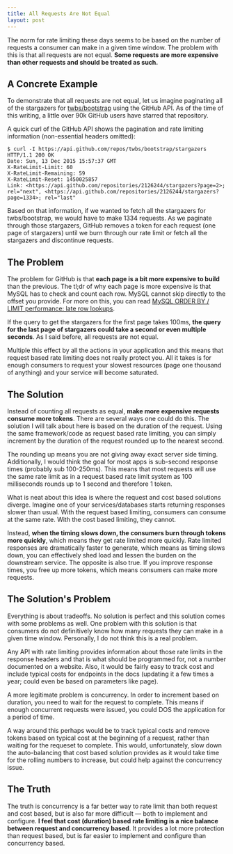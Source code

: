 ```yaml
---
title: All Requests Are Not Equal
layout: post
---
```


The norm for rate limiting these days seems to be based on the number of requests a consumer can make in a given time window. The problem with this is that all requests are not equal. **Some requests are more expensive than other requests and should be treated as such.**

## A Concrete Example

To demonstrate that all requests are not equal, let us imagine paginating all of the stargazers for [twbs/bootstrap](https://github.com/twbs/bootstrap) using the GitHub API. As of the time of this writing, a little over 90k GitHub users have starred that repository.

A quick curl of the GitHub API shows the pagination and rate limiting information (non-essential headers omitted):

```
$ curl -I https://api.github.com/repos/twbs/bootstrap/stargazers
HTTP/1.1 200 OK
Date: Sun, 13 Dec 2015 15:57:37 GMT
X-RateLimit-Limit: 60
X-RateLimit-Remaining: 59
X-RateLimit-Reset: 1450025857
Link: <https://api.github.com/repositories/2126244/stargazers?page=2>; rel="next", <https://api.github.com/repositories/2126244/stargazers?page=1334>; rel="last"
```

Based on that information, if we wanted to fetch all the stargazers for twbs/bootstrap, we would have to make 1334 requests. As we paginate through those stargazers, GitHub removes a token for each request (one page of stargazers) until we burn through our rate limit or fetch all the stargazers and discontinue requests.

## The Problem

The problem for GitHub is that **each page is a bit more expensive to build** than the previous. The tl;dr of why each page is more expensive is that MySQL has to check and count each row. MySQL cannot skip directly to the offset you provide. For more on this, you can read [MySQL ORDER BY / LIMIT performance: late row lookups](http://explainextended.com/2009/10/23/mysql-order-by-limit-performance-late-row-lookups/).

If the query to get the stargazers for the first page takes 100ms, **the query for the last page of stargazers could take a second or even multiple seconds**.  As I said before, all requests are not equal.

Multiple this effect by all the actions in your application and this means that request based rate limiting does not really protect you. All it takes is for enough consumers to request your slowest resources (page one thousand of anything) and your service will become saturated.

## The Solution

Instead of counting all requests as equal, **make more expensive requests consume more tokens**. There are several ways one could do this. The solution I will talk about here is based on the duration of the request. Using the same framework/code as request based rate limiting, you can simply increment by the duration of the request rounded up to the nearest second.

The rounding up means you are not giving away exact server side timing. Additionally, I would think the goal for most apps is sub-second response times (probably sub 100-250ms). This means that most requests will use the same rate limit as in a request based rate limit system as 100 milliseconds rounds up to 1 second and therefore 1 token.

What is neat about this idea is where the request and cost based solutions diverge. Imagine one of your services/databases starts returning responses slower than usual. With the request based limiting, consumers can consume at the same rate. With the cost based limiting, they cannot.

Instead, **when the timing slows down, the consumers burn through tokens more quickly**, which means they get rate limited more quickly. Rate limited responses are dramatically faster to generate, which means as timing slows down, you can effectively shed load and lessen the burden on the downstream service. The opposite is also true. If you improve response times, you free up more tokens, which means consumers can make more requests.

## The Solution's Problem

Everything is about tradeoffs. No solution is perfect and this solution comes with some problems as well. One problem with this solution is that consumers do not definitively know how many requests they can make in a given time window. Personally, I do not think this is a real problem.

Any API with rate limiting provides information about those rate limits in the response headers and that is what should be programmed for, not a number documented on a website. Also, it would be fairly easy to track cost and include typical costs for endpoints in the docs (updating it a few times a year; could even be based on parameters like page).

A more legitimate problem is concurrency. In order to increment based on duration, you need to wait for the request to complete. This means if enough concurrent requests were issued, you could DOS the application for a period of time.

A way around this perhaps would be to track typical costs and remove tokens based on typical cost at the beginning of a request, rather than waiting for the requeset to complete. This would, unfortunately, slow down the auto-balancing that cost based solution provides as it would take time for the rolling numbers to increase, but could help against the concurrency issue.

## The Truth

The truth is concurrency is a far better way to rate limit than both request and cost based, but is also far more difficult &mdash; both to implement and  configure. **I feel that cost (duration) based rate limiting is a nice balance between request and concurrency based**. It provides a lot more protection than request based, but is far easier to implement and configure than concurrency based.

